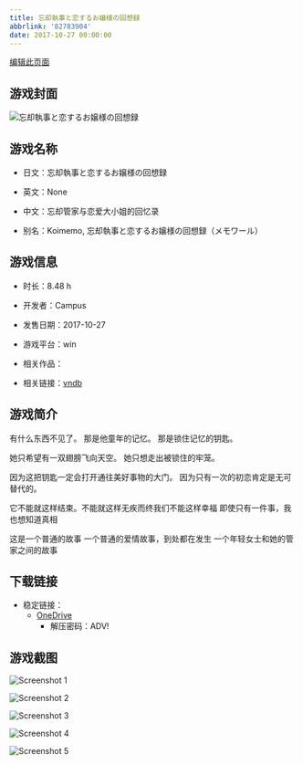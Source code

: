 ```yaml
---
title: 忘却執事と恋するお嬢様の回想録
abbrlink: '82783904'
date: 2017-10-27 00:00:00
---
```

[编辑此页面](https://github.com/ACG-3/ADV3-source/blob/main/source/_posts/games/%E5%BF%98%E5%8D%B4%E5%9F%B7%E4%BA%8B%E3%81%A8%E6%81%8B%E3%81%99%E3%82%8B%E3%81%8A%E5%AC%A2%E6%A7%98%E3%81%AE%E5%9B%9E%E6%83%B3%E9%8C%B2.md)

## 游戏封面

![忘却執事と恋するお嬢様の回想録](https://pan.timero.xyz/d/onedrive/img_lib_001/%E5%BF%98%E5%8D%B4%E5%9F%B7%E4%BA%8B%E3%81%A8%E6%81%8B%E3%81%99%E3%82%8B%E3%81%8A%E5%AC%A2%E6%A7%98%E3%81%AE%E5%9B%9E%E6%83%B3%E9%8C%B2_cover.avif)


## 游戏名称

- 日文：忘却執事と恋するお嬢様の回想録
- 英文：None
- 中文：忘却管家与恋爱大小姐的回忆录

- 别名：Koimemo, 忘却執事と恋するお嬢様の回想録（メモワール）


## 游戏信息

- 时长：8.48 h
- 开发者：Campus
- 发售日期：2017-10-27
- 游戏平台：win
- 相关作品：

- 相关链接：[vndb](https://vndb.org/v21534)


## 游戏简介

有什么东西不见了。
那是他童年的记忆。
那是锁住记忆的钥匙。

她只希望有一双翅膀飞向天空。
她只想走出被锁住的牢笼。

因为这把钥匙一定会打开通往美好事物的大门。
因为只有一次的初恋肯定是无可替代的。

它不能就这样结束。不能就这样无疾而终我们不能这样幸福
即使只有一件事，我也想知道真相

这是一个普通的故事 一个普通的爱情故事，到处都在发生
一个年轻女士和她的管家之间的故事




## 下载链接

- 稳定链接：
    - [OneDrive](https://pan.timero.xyz/onedrive/adv_lib_001/%E5%BF%98%E5%8D%B4%E5%9F%B7%E4%BA%8B%E3%81%A8%E6%81%8B%E3%81%99%E3%82%8B%E3%81%8A%E5%AC%A2%E6%A7%98%E3%81%AE%E5%9B%9E%E6%83%B3%E9%8C%B2)
        - 解压密码：ADV!



## 游戏截图


![Screenshot 1](https://pan.timero.xyz/d/onedrive/img_lib_001/%E5%BF%98%E5%8D%B4%E5%9F%B7%E4%BA%8B%E3%81%A8%E6%81%8B%E3%81%99%E3%82%8B%E3%81%8A%E5%AC%A2%E6%A7%98%E3%81%AE%E5%9B%9E%E6%83%B3%E9%8C%B2_Screenshot_1.avif)

![Screenshot 2](https://pan.timero.xyz/d/onedrive/img_lib_001/%E5%BF%98%E5%8D%B4%E5%9F%B7%E4%BA%8B%E3%81%A8%E6%81%8B%E3%81%99%E3%82%8B%E3%81%8A%E5%AC%A2%E6%A7%98%E3%81%AE%E5%9B%9E%E6%83%B3%E9%8C%B2_Screenshot_2.avif)

![Screenshot 3](https://pan.timero.xyz/d/onedrive/img_lib_001/%E5%BF%98%E5%8D%B4%E5%9F%B7%E4%BA%8B%E3%81%A8%E6%81%8B%E3%81%99%E3%82%8B%E3%81%8A%E5%AC%A2%E6%A7%98%E3%81%AE%E5%9B%9E%E6%83%B3%E9%8C%B2_Screenshot_3.avif)

![Screenshot 4](https://pan.timero.xyz/d/onedrive/img_lib_001/%E5%BF%98%E5%8D%B4%E5%9F%B7%E4%BA%8B%E3%81%A8%E6%81%8B%E3%81%99%E3%82%8B%E3%81%8A%E5%AC%A2%E6%A7%98%E3%81%AE%E5%9B%9E%E6%83%B3%E9%8C%B2_Screenshot_4.avif)

![Screenshot 5](https://pan.timero.xyz/d/onedrive/img_lib_001/%E5%BF%98%E5%8D%B4%E5%9F%B7%E4%BA%8B%E3%81%A8%E6%81%8B%E3%81%99%E3%82%8B%E3%81%8A%E5%AC%A2%E6%A7%98%E3%81%AE%E5%9B%9E%E6%83%B3%E9%8C%B2_Screenshot_5.avif)

